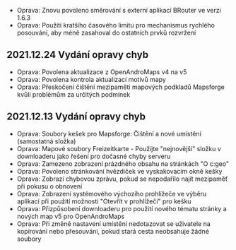 - Oprava: Znovu povoleno směrování s externí aplikací BRouter ve verzi 1.6.3
- Oprava: Použití kratšího časového limitu pro mechanismus rychlého posouvání, aby méně zasahoval do ostatních prvků rozvržení

## 2021.12.24 Vydání opravy chyb

- Oprava: Povolena aktualizace z OpenAndroMaps v4 na v5
- Oprava: Povolena kontrola aktualizací motivů mapy
- Oprava: Přeskočení čištění mezipaměti mapových podkladů Mapsforge kvůli problémům za určitých podmínek

## 2021.12.13 Vydání opravy chyb

- Oprava: Soubory kešek pro Mapsforge: Čištění a nové umístění (samostatná složka)
- Oprava: Mapové soubory Freizeitkarte - Použijte "nejnovější" složku v downloaderu jako řešení pro dočasné chyby serveru
- Oprava: Zamezeno zobrazení prázdného obsahu na stránkách "O c:geo"
- Oprava: Povoleno stránkování hvězdiček ve vyskakovacím okně kešky
- Oprava: Zobrazí chybovou zprávu, pokud se nepodařilo najít mezipaměť při pokusu o obnovení
- Oprava: Zobrazení systémového výchozího prohlížeče ve výběru aplikací při použití možnosti "Otevřít v prohlížeči" pro kešku
- Oprava: Přizpůsobení downloaderu pro použití nového tématu stránky a nových map v5 pro OpenAndroMaps
- Oprava: Při změně nastavení umístění nedotazovat se uživatele na kopírování nebo přesouvání, pokud stará cesta neobsahuje žádné soubory
